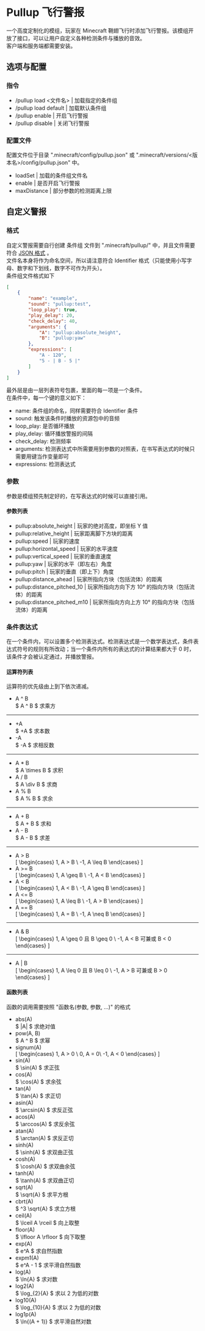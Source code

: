 # Pullup 飞行警报

一个高度定制化的模组，玩家在 Minecraft 鞘翅飞行时添加飞行警报。该模组开放了接口，可以让用户自定义各种检测条件与播放的音效。  
客户端和服务端都需要安装。

## 选项与配置

### 指令

- /pullup load <文件名> | 加载指定的条件组
- /pullup load default | 加载默认条件组
- /pullup enable | 开启飞行警报
- /pullup disable | 关闭飞行警报

### 配置文件

配置文件位于目录 ".minecraft/config/pullup.json" 或 ".minecraft/versions/<版本名>/config/pullup.json" 中。

- loadSet | 加载的条件组文件名
- enable | 是否开启飞行警报
- maxDistance | 部分参数的检测距离上限

## 自定义警报
### 格式
自定义警报需要自行创建 条件组 文件到 ".minecraft/pullup/" 中，并且文件需要符合 [JSON 格式](https://www.runoob.com/json/json-tutorial.html) 。  
文件名本身将作为命名空间，所以请注意符合 Identifier 格式（只能使用小写字母、数字和下划线，数字不可作为开头）。  
条件组文件格式如下

```Json
[
    {
        "name": "example",
        "sound": "pullup:test",
        "loop_play": true,
        "play_delay": 20,
        "check_delay": 40,
        "arguments": {
            "A": "pullup:absolute_height",
            "B": "pullup:yaw"
        },
        "expressions": [
            "A - 120",
            "5 - | B - 5 |"
        ]
    }
]
```

最外层是由一层列表符号包裹，里面的每一项是一个条件。  
在条件中，每一个键的意义如下：  
- name: 条件组的命名，同样需要符合 Identifier 条件
- sound: 触发该条件时播放的资源包中的音频
- loop_play: 是否循环播放
- play_delay: 循环播放警报的间隔
- check_delay: 检测频率
- arguments: 检测表达式中所需要用到参数的对照表，在书写表达式的时候只需要用键当作变量即可  
- expressions: 检测表达式

### 参数
参数是模组预先制定好的，在写表达式的时候可以直接引用。

#### 参数列表
- pullup:absolute_height | 玩家的绝对高度，即坐标 Y 值
- pullup:relative_height | 玩家距离脚下方块的距离
- pullup:speed | 玩家的速度
- pullup:horizontal_speed | 玩家的水平速度
- pullup:vertical_speed | 玩家的垂直速度
- pullup:yaw | 玩家的水平（即左右）角度
- pullup:pitch | 玩家的垂直（即上下）角度
- pullup:distance_ahead | 玩家所指向方块（包括流体）的距离
- pullup:distance_pitched_10 | 玩家所指向方向下方 10° 的指向方块（包括流体）的距离
- pullup:distance_pitched_m10 | 玩家所指向方向上方 10° 的指向方块（包括流体）的距离

### 条件表达式
在一个条件内，可以设置多个检测表达式。检测表达式是一个数学表达式，条件表达式符号的规则有所改动；当一个条件内所有的表达式的计算结果都大于 0 时，该条件才会被认定通过，并播放警报。  

#### 运算符列表
运算符的优先级由上到下依次递减。

- A ^ B  
$ A ^ B $ 求乘方  
***
- +A  
$ +A $ 求本数  
- -A  
$ -A $ 求相反数  
***
- A * B  
$ A \times B $ 求积  
- A / B  
$ A \div B $ 求商  
- A % B  
$ A \% B $ 求余  
***
- A + B  
$ A + B $ 求和  
- A - B  
$ A - B $ 求差  
***
- A > B  
\[
    \begin{cases}
        1, A > B \\
        -1, A \leq B
    \end{cases}
\] 
- A >= B  
\[
    \begin{cases}
        1, A \geq B \\
        -1, A < B
    \end{cases}
\]  
- A < B  
\[
    \begin{cases}
        1, A < B \\
        -1, A \geq B
    \end{cases}
\]  
- A <= B  
\[
    \begin{cases}
        1, A \leq B \\
        -1, A > B
    \end{cases}
\]  
- A == B  
\[
    \begin{cases}
        1, A = B \\
        -1, A \neq B
    \end{cases}
\]  
***
- A & B  
\[
    \begin{cases}
        1, A \geq 0 且 B \geq 0 \\
        -1, A < B 可兼或 B < 0
    \end{cases}
\]  
***
- A | B  
\[
    \begin{cases}
        1, A \leq 0 且 B \leq 0 \\
        -1, A > B 可兼或 B > 0
    \end{cases}
\]

#### 函数列表
函数的调用需要按照 "函数名(参数, 参数, ...)" 的格式

- abs(A)  
$ |A| $ 求绝对值  
- pow(A, B)  
$ A ^ B $ 求幂  
- signum(A)  
\[
    \begin{cases}
        1, A > 0 \\
        0, A = 0\\
        -1, A < 0
    \end{cases}
\]
- sin(A)  
$ \sin(A) $ 求正弦  
- cos(A)  
$ \cos(A) $ 求余弦  
- tan(A)  
$ \tan{A} $ 求正切  
- asin(A)  
$ \arcsin(A) $ 求反正弦  
- acos(A)  
$ \arccos(A) $ 求反余弦  
- atan(A)  
$ \arctan(A) $ 求反正切  
- sinh(A)  
$ \sinh(A) $ 求双曲正弦  
- cosh(A)  
$ \cosh(A) $ 求双曲余弦  
- tanh(A)  
$ \tanh(A) $ 求双曲正切  
- sqrt(A)  
$ \sqrt{A} $ 求平方根  
- cbrt(A)  
$ ^3 \sqrt{A} $ 求立方根  
- ceil(A)  
$ \lceil A \rceil $ 向上取整  
- floor(A)  
$ \lfloor A \rfloor $ 向下取整  
- exp(A)  
$ e^A $ 求自然指数  
- expm1(A)  
$ e^A - 1 $ 求平滑自然指数  
- log(A)  
$ \ln{A} $ 求对数  
- log2(A)  
$ \log_{2}{A} $ 求以 2 为低的对数  
- log10(A)  
$ \log_{10}{A} $ 求以 2 为低的对数  
- log1p(A)  
$ \ln{(A + 1)} $ 求平滑自然对数  